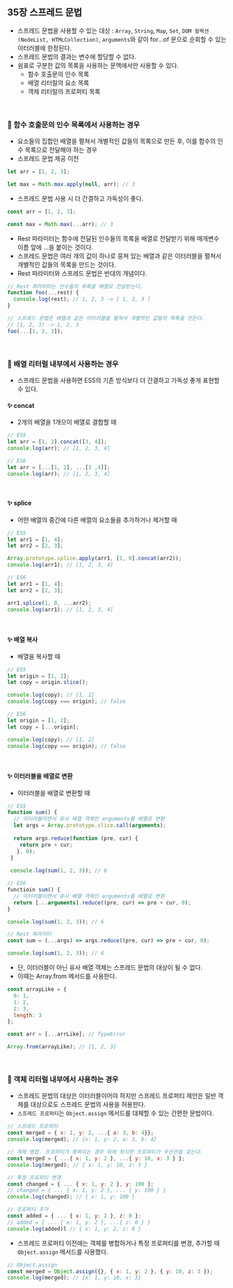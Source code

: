 ## 35장 스프레드 문법
- 스프레드 문법을 사용할 수 있는 대상 : `Array`, `String`, `Map`, `Set`, `DOM 컬렉션(NodeList, HTMLCollection)`, `arguments`와 같이 for...of 문으로 순회할 수 있는 이터러블에 한정된다. 
- 스프레드 문법의 결과는 변수에 할당할 수 없다.
- 쉼표로 구분한 값의 목록을 사용하는 문맥에서만 사용할 수 있다.
  - 함수 호출문의 인수 목록
  - 배열 리터럴의 요소 목록
  - 객체 리터럴의 프로퍼티 목록
<br>

### 📌 함수 호출문의 인수 목록에서 사용하는 경우
- 요소들의 집합인 배열을 펼쳐서 개별적인 값들의 목록으로 만든 후, 이를 함수의 인수 목록으로 전달해야 하는 경우
- 스프레드 문법 제공 이전
```js
let arr = [1, 2, 3];

let max = Math.max.apply(null, arr); // 3
```
- 스프레드 문법 사용 시 더 간결하고 가독성이 좋다.
```js
const arr = [1, 2, 3];

const max = Math.max(...arr); // 3
```
- Rest 파라미터는 함수에 전달된 인수들의 목록을 배열로 전달받기 위해 매개변수 이름 앞에 ...을 붙이는 것이다. 
- 스프레드 문법은 여러 개의 값이 하나로 뭉쳐 있는 배열과 같은 이터러블을 펼쳐서 개별적인 값들의 목록을 만드는 것이다.
- Rest 파라미터와 스프레드 문법은 반대의 개념이다.
```js
// Rest 파라미터는 인수들의 목록을 배열로 전달받는다.
function foo(...rest) {
  console.log(rest); // 1, 2, 3 -> [ 1, 2, 3 ]
}

// 스프레드 문법은 배열과 같은 이터러블을 펼쳐서 개별적인 값들의 목록을 만든다.
// [1, 2, 3] -> 1, 2, 3
foo(...[1, 2, 3]);
```
<br>

### 📌 배열 리터럴 내부에서 사용하는 경우
- 스프레드 문법을 사용하면 ES5의 기존 방식보다 더 간결하고 가독성 좋게 표현할 수 있다.
#### ✨ concat
- 2개의 배열을 1개으이 배열로 결합할 때
```js
// ES5
let arr = [1, 2].concat([3, 4]);
console.log(arr); // [1, 2, 3, 4]
```
```js
// ES6
let arr = [...[1, 2], ...[3 ,4]];
console.log(arr); // [1, 2, 3, 4]
```
<br>

#### ✨ splice
- 어떤 배열의 중간에 다른 배열의 요소들을 추가하거나 제거할 때
```js
// ES5
let arr1 = [1, 4];
let arr2 = [2, 3];

Array.prototype.splice.apply(arr1, [1, 0].concat(arr2));
console.log(arr1); // [1, 2, 3, 4]
```
```js
// ES6
let arr1 = [1, 4];
let arr2 = [2, 3];

arr1.splice(1, 0, ...arr2);
console.log(arr1); // [1, 2, 3, 4]
```
<br>

#### ✨ 배열 복사
- 배열을 복사할 때
```js
// ES5
let origin = [1, 2];
let copy = origin.slice();

console.log(copy); // [1, 2]
console.log(copy === origin); // false
````
```js
// ES6
let origin = [1, 2];
let copy = [...origin];

console.log(copy); // [1, 2]
console.log(copy === origin); // false
````
<br>

#### ✨ 이터러블을 배열로 변환
- 이터러블을 배열로 변환할 때
```js
// ES5
function sum() {
  // 이터러블이면서 유사 배열 객체인 arguments를 배열로 변환
  let args = Array.prototype.slice.call(arguments);
  
  return args.reduce(function (pre, cur) {
    return pre + cur;
   }, 0);
 }
 
 console.log(sum(1, 2, 3)); // 6
```
```js
// ES6
functioin sum() {
  // 이터러블이면서 유사 배열 객체인 arguments를 배열로 변환
  return [...arguments].reduce((pre, cur) => pre + cur, 0);
}

console.log(sum(1, 2, 3)); // 6
```
```js
// Rest 파라미터
const sum = (...args) => args.reduce((pre, cur) => pre + cur, 0);

console.log(sum(1, 2, 3)); // 6
```
- 단, 이터러블이 아닌 유사 배열 객체는 스프레드 문법의 대상이 될 수 없다.
- 이때는 Array.from 메서드를 사용한다.
```js
const arrayLike = {
  0: 1,
  1: 2,
  2: 3,
  length: 3
};

const arr = [...arrLike]; // TypeError

Array.from(arrayLike); // [1, 2, 3]
```
<br>

### 📌 객체 리터럴 내부에서 사용하는 경우
- 스프레드 문법의 대상은 이터러블이어야 하지만 스프레드 프로퍼티 제안은 일반 객체를 대상으로도 스프레드 문법의 사용을 허용한다. 
- `스프레드 프로퍼티`는 `Object.assign` 메서드를 대체할 수 있는 간편한 문법이다.
```js
// 스프레드 프로퍼티
const merged = { x: 1, y: 2, ...{ a: 3, b: 4}};
console.log(merged); // {x: 1, y: 2, a: 3, b: 4}

// 객체 병합. 프로퍼티가 중복되는 경우 뒤에 위치한 프로퍼티가 우선권을 갖는다.
const merged = { ...{ x: 1, y: 2 }, ...{ y: 10, x: 3 } };
console.log(merged); // { x: 1, y: 10, z: 3 }

// 특정 프로퍼티 변경
const changed = { ... { x: 1, y: 2 }, y: 100 };
// changed = { ... { x: 1, y: 2 }, ... { y: 100 } }
console.log(changed); // { x: 1, y: 100 }

// 프로퍼티 추가
const added = { ... { x: 1, y: 2 }, z: 0 };
// added = { ... { x: 1, y: 2 }, ...{ z: 0 } }
console.log(added)l // { x: 1, y: 2, z: 0 }

```
- 스프레드 프로퍼티 이전에는 객체를 병합하거나 특정 프로퍼티를 변경, 추가할 때 `Object.assign` 메서드를 사용했다. 
```js
// Object.assign
const merged = Object.assign({}, { x: 1, y: 2 }, { y: 10, z: 3 });
console.log(merged); // {x: 1, y: 10, x: 3}
```
